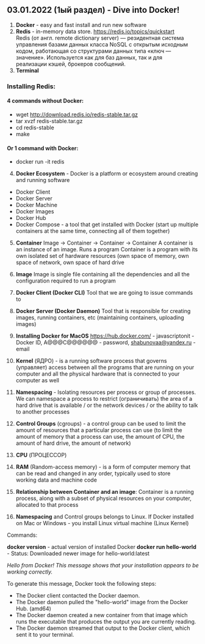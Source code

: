 ## 03.01.2022 (1ый раздел) - Dive into Docker!

1. **Docker** - easy and fast install and run new software
2. **Redis** - in-memory data store. https://redis.io/topics/quickstart Redis (от англ. remote dictionary server) — резидентная система управления базами данных класса NoSQL с открытым исходным кодом, работающая со структурами данных типа «ключ — значение». Используется как для баз данных, так и для реализации кэшей, брокеров сообщений.
3. **Terminal**

### Installing Redis:
#### 4 commands without Docker:
* wget http://download.redis.io/redis-stable.tar.gz
* tar xvzf redis-stable.tar.gz
* cd redis-stable
* make

#### Or 1 command with Docker:
* docker run -it redis

4. **Docker Ecosystem** - Docker is a platform or ecosystem around creating and running software
* Docker Client
* Docker Server
* Docker Machine
* Docker Images
* Docker Hub
* Docker Compose - a tool that get installed with Docker (start up multiple containers at the same time, connecting all of them together)

5. **Container**
Image -> Container -> Container -> Container
A container is an instance of an image. Runs a program
Container is a program with its own isolated set of hardware resources (own space of memory, own space of network, own space of hard drive

6. **Image**
Image is single file containing all the dependencies and all the configuration required to run a program

7. **Docker Client (Docker CLI)**
Tool that we are going to issue commands to

8. **Docker Server (Docker Daemon)**
Tool that is responsible for creating images, running containers, etc (maintaining containers, uploading images)

9. **Installing Docker for MacOS**
https://hub.docker.com/ - javascriptonit - Docker ID, A@@@C@@@@@@ - password, shabunovaa@yandex.ru - email

10. **Kernel** (ЯДРО) - is a running software process that governs (управляет) access between all the programs that are running on your computer and all the physical hardware that is connected to your computer as well

11. **Namespacing** - Isolating resources per process or group of processes. We can namespace a process to restrict (ограничивать) the area of a hard drive that is available / or the network devices / or the ability to talk to another processes

12. **Control Groups** (cgroups) - a control group can be used to limit the amount of resources that a particular process can use (to limit the amount of memory that a process can use, the amount of CPU, the amount of hard drive, the amount of network)

13. **CPU** (ПРОЦЕССОР)

14. **RAM** (Random-access memory) - is a form of computer memory that can be read and changed in any order, typically used to store working data and machine code

15. **Relationship between Container and an image**: Container is a running process, along with a subset of physical resources on your computer, allocated to that process

16. **Namespacing** and Control groups belongs to Linux. If Docker installed on Mac or Windows - you install Linux virtual machine (Linux Kernel)

Commands:

**docker version** - actual version of installed Docker
**docker run hello-world** - Status: Downloaded newer image for hello-world:latest

_Hello from Docker!
This message shows that your installation appears to be working correctly._

To generate this message, Docker took the following steps:
* The Docker client contacted the Docker daemon.
* The Docker daemon pulled the "hello-world" image from the Docker Hub.
   (amd64)
* The Docker daemon created a new container from that image which runs the
   executable that produces the output you are currently reading.
* The Docker daemon streamed that output to the Docker client, which sent it
   to your terminal.